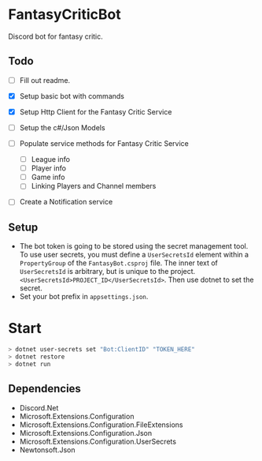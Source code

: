 # FantasyCriticBot
Discord bot for fantasy critic.

## Todo
- [ ] Fill out readme.
- [x] Setup basic bot with commands
- [x] Setup Http Client for the Fantasy Critic Service
- [ ] Setup the c#/Json Models 
- [ ] Populate service methods for Fantasy Critic Service
    - [ ] League info
    - [ ] Player info
    - [ ] Game info
    - [ ] Linking Players and Channel members
- [ ] Create a Notification service


## Setup
- The bot token is going to be stored using the secret management tool. To use user secrets, you must define a `UserSecretsId` element within a `PropertyGroup` of the `FantasyBot.csproj` file. The inner text of `UserSecretsId` is arbitrary, but is unique to the project.`<UserSecretsId>PROJECT_ID</UserSecretsId>`. Then use dotnet to set the secret.
- Set your bot prefix in `appsettings.json`.

# Start
```sh
> dotnet user-secrets set "Bot:ClientID" "TOKEN_HERE"
> dotnet restore
> dotnet run
```

## Dependencies
- Discord.Net
- Microsoft.Extensions.Configuration
- Microsoft.Extensions.Configuration.FileExtensions
- Microsoft.Extensions.Configuration.Json
- Microsoft.Extensions.Configuration.UserSecrets
- Newtonsoft.Json
